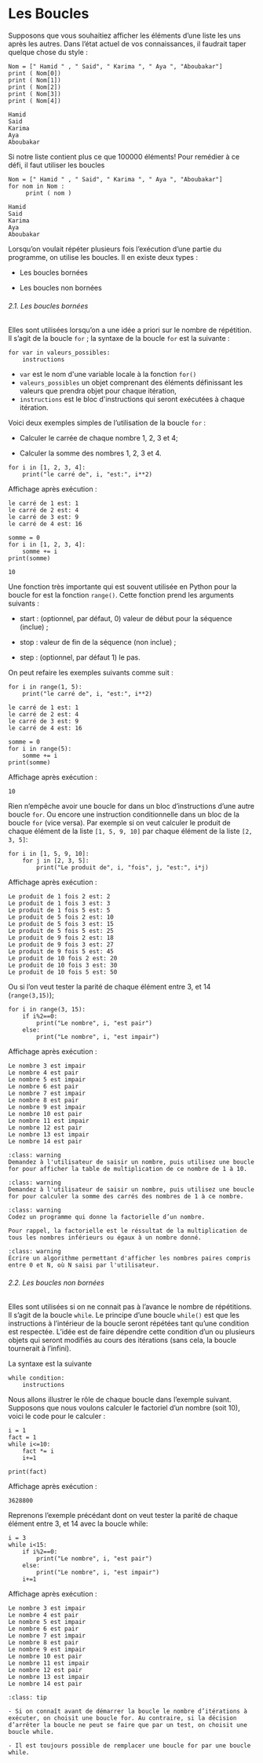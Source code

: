 # Les Boucles

Supposons que vous souhaitiez afficher les éléments d’une liste les uns après les autres. Dans l’état actuel de
vos connaissances, il faudrait taper quelque chose du style :

```
Nom = [" Hamid " , " Said", " Karima ", " Aya ", "Aboubakar"]
print ( Nom[0])
print ( Nom[1])
print ( Nom[2])
print ( Nom[3])
print ( Nom[4])
```
```
Hamid
Said
Karima
Aya
Aboubakar
```
Si notre liste contient plus ce que 100000 éléments! Pour remédier à ce défi, il faut utiliser les boucles
```
Nom = [" Hamid " , " Said", " Karima ", " Aya ", "Aboubakar"]
for nom in Nom :
     print ( nom )
```

```
Hamid
Said
Karima
Aya
Aboubakar
```

Lorsqu’on voulait répéter plusieurs fois l’exécution d’une partie du programme, on utilise les boucles. Il en existe deux types :

-  Les boucles bornées 

-  Les boucles non bornées

###### 2.1. Les boucles bornées
Elles sont utilisées lorsqu’on a une idée a priori sur le nombre de répétition. Il s’agit de la boucle `for` ; la syntaxe de la boucle `for` est la suivante :

```
for var in valeurs_possibles:
    instructions
```

* `var` est le nom d'une variable locale à la fonction `for()` 
* `valeurs_possibles` un objet comprenant des éléments définissant les valeurs que prendra objet pour chaque itération, 
*  `instructions` est le bloc d'instructions qui seront exécutées à chaque itération.

Voici deux exemples simples de l’utilisation de la boucle `for` :

- Calculer le carrée de chaque nombre 1, 2, 3 et 4;

- Calculer la somme des nombres 1, 2, 3 et 4.

```
for i in [1, 2, 3, 4]:
    print("le carré de", i, "est:", i**2)
```


Affichage après exécution :

```
le carré de 1 est: 1
le carré de 2 est: 4
le carré de 3 est: 9
le carré de 4 est: 16
```
```
somme = 0
for i in [1, 2, 3, 4]:
    somme += i
print(somme)
```

```
10
```

Une fonction très importante qui est souvent utilisée en Python pour la boucle for est la fonction `range()`. Cette fonction prend les arguments suivants :

- start : (optionnel, par défaut, 0) valeur de début pour la séquence (inclue) ;

- stop : valeur de fin de la séquence (non inclue) ;

- step : (optionnel, par défaut 1) le pas.

On peut refaire les exemples suivants comme suit :

```
for i in range(1, 5):
    print("le carré de", i, "est:", i**2)
```

```
le carré de 1 est: 1
le carré de 2 est: 4
le carré de 3 est: 9
le carré de 4 est: 16
```

```
somme = 0
for i in range(5):
    somme += i
print(somme)
```
Affichage après exécution :
```
10
```
Rien n’empêche avoir une boucle for dans un bloc d’instructions d’une autre boucle `for`. Ou encore une instruction conditionnelle dans un bloc de la boucle `for` (vice versa). Par exemple si on veut calculer le produit de chaque élément de la liste `[1, 5, 9, 10]` par chaque élément de la liste `[2, 3, 5]`:

```
for i in [1, 5, 9, 10]:
    for j in [2, 3, 5]:
        print("Le produit de", i, "fois", j, "est:", i*j)
```

Affichage après exécution :

```
Le produit de 1 fois 2 est: 2
Le produit de 1 fois 3 est: 3
Le produit de 1 fois 5 est: 5
Le produit de 5 fois 2 est: 10
Le produit de 5 fois 3 est: 15
Le produit de 5 fois 5 est: 25
Le produit de 9 fois 2 est: 18
Le produit de 9 fois 3 est: 27
Le produit de 9 fois 5 est: 45
Le produit de 10 fois 2 est: 20
Le produit de 10 fois 3 est: 30
Le produit de 10 fois 5 est: 50

```
Ou si l’on veut tester la parité de chaque élément entre 3, et 14 (`range(3,15)`);


```
for i in range(3, 15):
    if i%2==0:
        print("Le nombre", i, "est pair")
    else:
        print("Le nombre", i, "est impair")
```

Affichage après exécution :

```
Le nombre 3 est impair
Le nombre 4 est pair
Le nombre 5 est impair
Le nombre 6 est pair
Le nombre 7 est impair
Le nombre 8 est pair
Le nombre 9 est impair
Le nombre 10 est pair
Le nombre 11 est impair
Le nombre 12 est pair
Le nombre 13 est impair
Le nombre 14 est pair
```


```{admonition} Exercice
:class: warning
Demandez à l'utilisateur de saisir un nombre, puis utilisez une boucle for pour afficher la table de multiplication de ce nombre de 1 à 10.
```

```{admonition} Exercice
:class: warning
Demandez à l'utilisateur de saisir un nombre, puis utilisez une boucle for pour calculer la somme des carrés des nombres de 1 à ce nombre.
```
```{admonition} Exercice
:class: warning 
Codez un programme qui donne la factorielle d’un nombre.

Pour rappel, la factorielle est le réssultat de la multiplication de tous les nombres inférieurs ou égaux à un nombre donné.
```

```{admonition} Exercice
:class: warning 
Écrire un algorithme permettant d'afficher les nombres paires compris entre 0 et N, où N saisi par l'utilisateur.
```

###### 2.2. Les boucles non bornées

Elles sont utilisées si on ne connait pas à l’avance le nombre de répétitions. Il s’agit de la boucle `while`. Le principe d’une boucle `while()` est que les instructions à l’intérieur de la boucle seront répétées tant qu’une condition est respectée. L’idée est de faire dépendre cette condition d’un ou plusieurs objets qui seront modifiés au cours des itérations (sans cela, la boucle tournerait à l’infini).

La syntaxe est la suivante 

```
while condition:
    instructions
```
Nous allons illustrer le rôle de chaque boucle dans l’exemple suivant. Supposons que nous voulons calculer le factoriel d’un nombre (soit 10), voici le code pour le calculer :

```
i = 1
fact = 1
while i<=10:
    fact *= i
    i+=1

print(fact)
```

Affichage après exécution :

```    
3628800
```

Reprenons l’exemple précédant dont on veut tester la parité de chaque élément entre 3, et 14 avec la boucle while:

```
i = 3
while i<15:
    if i%2==0:
        print("Le nombre", i, "est pair")
    else:
        print("Le nombre", i, "est impair")
    i+=1
```

Affichage après exécution :

```
Le nombre 3 est impair
Le nombre 4 est pair
Le nombre 5 est impair
Le nombre 6 est pair
Le nombre 7 est impair
Le nombre 8 est pair
Le nombre 9 est impair
Le nombre 10 est pair
Le nombre 11 est impair
Le nombre 12 est pair
Le nombre 13 est impair
Le nombre 14 est pair

```

```{admonition} Remarque
:class: tip

- Si on connaît avant de démarrer la boucle le nombre d’itérations à exécuter, on choisit une boucle for. Au contraire, si la décision d’arrêter la boucle ne peut se faire que par un test, on choisit une boucle while.

- Il est toujours possible de remplacer une boucle for par une boucle while.


```